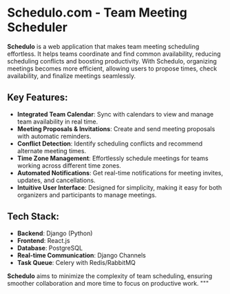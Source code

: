 # Schedulo.com - Team Meeting Scheduler

**Schedulo** is a web application that makes team meeting scheduling effortless. It helps teams coordinate and find common availability, reducing scheduling conflicts and boosting productivity. With Schedulo, organizing meetings becomes more efficient, allowing users to propose times, check availability, and finalize meetings seamlessly.

## Key Features:
- **Integrated Team Calendar**: Sync with calendars to view and manage team availability in real time.
- **Meeting Proposals & Invitations**: Create and send meeting proposals with automatic reminders.
- **Conflict Detection**: Identify scheduling conflicts and recommend alternate meeting times.
- **Time Zone Management**: Effortlessly schedule meetings for teams working across different time zones.
- **Automated Notifications**: Get real-time notifications for meeting invites, updates, and cancellations.
- **Intuitive User Interface**: Designed for simplicity, making it easy for both organizers and participants to manage meetings.

## Tech Stack:
- **Backend**: Django (Python)
- **Frontend**: React.js 
- **Database**: PostgreSQL
- **Real-time Communication**: Django Channels
- **Task Queue**: Celery with Redis/RabbitMQ

**Schedulo** aims to minimize the complexity of team scheduling, ensuring smoother collaboration and more time to focus on productive work.
"""
